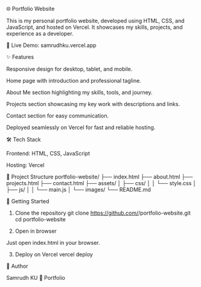 🌐 Portfolio Website

This is my personal portfolio website, developed using HTML, CSS, and JavaScript, and hosted on Vercel.
It showcases my skills, projects, and experience as a developer.

🔗 Live Demo: samrudhku.vercel.app

✨ Features

Responsive design for desktop, tablet, and mobile.

Home page with introduction and professional tagline.

About Me section highlighting my skills, tools, and journey.

Projects section showcasing my key work with descriptions and links.

Contact section for easy communication.

Deployed seamlessly on Vercel for fast and reliable hosting.

🛠️ Tech Stack

Frontend: HTML, CSS, JavaScript

Hosting: Vercel

📂 Project Structure
portfolio-website/
├── index.html
├── about.html
├── projects.html
├── contact.html
├── assets/
│   ├── css/
│   │   └── style.css
│   ├── js/
│   │   └── main.js
│   └── images/
└── README.md

🚀 Getting Started
1. Clone the repository
git clone https://github.com/<your-username>/portfolio-website.git
cd portfolio-website

2. Open in browser

Just open index.html in your browser.

3. Deploy on Vercel
vercel deploy

👤 Author

Samrudh KU
🔗 Portfolio

